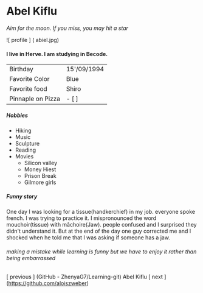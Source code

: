 # Abel Kiflu

*Aim for the moon. If you miss, you may hit a star*

![ profile ] ( abiel.jpg)


#### I live in Herve. I am studying in Becode.

| 	  |		|
| --- | --- |
| Birthday | 15'/09/1994 |
| Favorite Color | Blue |
| Favorite food | Shiro |
| Pinnaple on Pizza | - [ ] |


##### Hobbies

- Hiking
- Music
- Sculpture
- Reading
- Movies
	- Silicon valley
	- Money Hiest
	- Prison Break
	- Gilmore girls


##### Funny story

One day I was looking for a tissue(handkerchief) in my job.  everyone spoke french. I was trying to practice it. 
I mispronounced the word mouchoir(tissue) with mâchoire(Jaw). people confused and  I surprised they didn't understand it.
But at the end of the day one guy corrected me and I shocked when he told me that I was asking if someone has a jaw.

###### making a mistake while learning is funny but we have to enjoy it rather than being embarrassed 
 




[ previous ] (GitHub - ZhenyaG7/Learning-git)  Abel Kiflu [ next ] (https://github.com/aloiszweber) 
 

